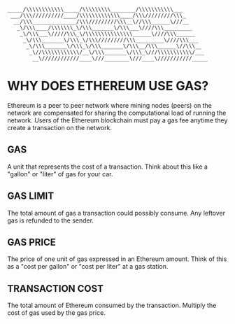```
_____/\\\\\\\\\\\\_____/\\\\\\\\\________/\\\\\\\\\\\___        
 ___/\\\//////////____/\\\\\\\\\\\\\____/\\\/////////\\\_       
  __/\\\______________/\\\/////////\\\__\//\\\______\///__      
   _\/\\\____/\\\\\\\_\/\\\_______\/\\\___\////\\\_________     
    _\/\\\___\/////\\\_\/\\\\\\\\\\\\\\\______\////\\\______    
     _\/\\\_______\/\\\_\/\\\/////////\\\_________\////\\\___   
      _\/\\\_______\/\\\_\/\\\_______\/\\\__/\\\______\//\\\__  
       _\//\\\\\\\\\\\\/__\/\\\_______\/\\\_\///\\\\\\\\\\\/___ 
        __\////////////____\///________\///____\///////////_____

```

# WHY DOES ETHEREUM USE GAS?
Ethereum is a peer to peer network where mining nodes (peers) on the network are compensated for sharing the computational load of running the network. Users of the Ethereum blockchain must pay a gas fee anytime they create a transaction on the network.

## GAS
A unit that represents the cost of a transaction. Think about this like a "gallon" or "liter" of gas for your car.

## GAS LIMIT
The total amount of gas a transaction could possibly consume. Any leftover gas is refunded to the sender.

## GAS PRICE
The price of one unit of gas expressed in an Ethereum amount. Think of this as a "cost per gallon" or "cost per liter" at a gas station.

## TRANSACTION COST
The total amount of Ethereum consumed by the transaction. Multiply the cost of gas used by the gas price.
